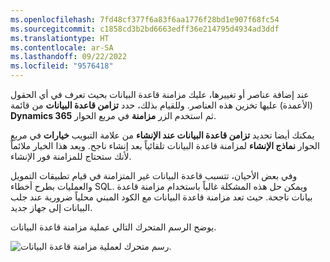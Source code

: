 ```yaml
---
ms.openlocfilehash: 7fd48cf377f6a83f6aa1776f28bd1e907f68fc54
ms.sourcegitcommit: c1858cd3b2bd6663edff36e214795d4934ad3ddf
ms.translationtype: HT
ms.contentlocale: ar-SA
ms.lasthandoff: 09/22/2022
ms.locfileid: "9576418"
---
```


عند إضافة عناصر أو تغييرها، عليك مزامنة قاعدة البيانات بحيث تعرف في أي الحقول (الأعمدة) عليها تخزين هذه العناصر. وللقيام بذلك، حدد **تزامن قاعدة البيانات** من قائمة **Dynamics 365** ثم استخدم الزر **مزامنة** في مربع الحوار. 

يمكنك أيضا تحديد **تزامن قاعدة البيانات عند الإنشاء** من علامة التبويب **خيارات** في مربع الحوار **نماذج الإنشاء** لمزامنة قاعدة البيانات تلقائياً بعد إنشاء ناجح. ويعد هذا الخيار ملائماً لأنك ستحتاج للمزامنة فور الإنشاء.

وفي بعض الأحيان، تتسبب قاعدة البيانات غير المتزامنة في قيام تطبيقات التمويل والعمليات بطرح أخطاء SQL. ويمكن حل هذه المشكلة غالباً باستخدام مزامنة قاعدة بيانات ناجحة. حيث تعد مزامنة قاعدة البيانات مع الكود المبني محلياً ضرورية عند جلب البيانات إلى جهاز جديد.

يوضح الرسم المتحرك التالي عملية مزامنة قاعدة البيانات.


![رسم متحرك لعملية مزامنة قاعدة البيانات.](../media/database-sync.gif)
